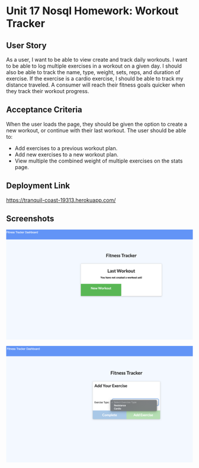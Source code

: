 # Unit 17 Nosql Homework: Workout Tracker

## User Story
As a user, I want to be able to view create and track daily workouts. I want to be able to log multiple exercises in a workout on a given day. I should also be able to track the name, type, weight, sets, reps, and duration of exercise. If the exercise is a cardio exercise, I should be able to track my distance traveled.
A consumer will reach their fitness goals quicker when they track their workout progress.

## Acceptance Criteria
When the user loads the page, they should be given the option to create a new workout, or continue with their last workout.
The user should be able to:
- Add exercises to a previous workout plan.
- Add new exercises to a new workout plan.
- View multiple the combined weight of multiple exercises on the stats page.

## Deployment Link
https://tranquil-coast-19313.herokuapp.com/

## Screenshots
![Screenshot](Workout_Tracker1.png)

![Screenshot1](Workout_Tracker2.png)

